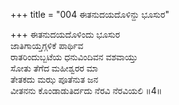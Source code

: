 +++
title = "004 ಈತನುದಯದೊಳಿನ್ದು ಭೂಸುರ"

+++
ಈತನುದಯದೊಳಿಂದು ಭೂಸುರ  
ಜಾತಿಗಾಯ್ತಗ್ಗಳಿಕೆ ಪಾರ್ಥಿವ  
ರಾತರಿಂದುಬ್ಬಟೆಯ ಧನುವಿಂದಿವನ ವಶವಾಯ್ತು   
ಸೋತು ತೆಗೆದ ಮಹೀಶ್ವರರ ಮಾ  
ತೇತಕದು ಮಝ ಪೂತೆನುತ ಜನ  
ವೀತನನು ಕೊಂಡಾಡುತಿರ್ದದು ನೆರವಿ ನೆರವಿಯಲಿ     ॥4॥